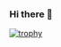 ### Hi there 👋

[![trophy](https://github-profile-trophy.vercel.app/?username=Shivugethub)](https://github.com/ryo-ma/github-profile-trophy)

<!--
**Shivugethub/Shivugethub** is a ✨ _special_ ✨ repository because its `README.md` (this file) appears on your GitHub profile.

Here are some ideas to get you started:

- 🔭 I’m currently working on ...
- 🌱 I’m currently learning ...
- 👯 I’m looking to collaborate on ...
- 🤔 I’m looking for help with ...
- 💬 Ask me about ...
- 📫 How to reach me: ...
- 😄 Pronouns: ...
- ⚡ Fun fact: ...
-->
